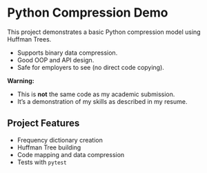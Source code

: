 # Python Compression Demo

This project demonstrates a basic Python compression model using Huffman Trees.
- Supports binary data compression.
- Good OOP and API design.
- Safe for employers to see (no direct code copying).

**Warning:**  
- This is **not** the same code as my academic submission.  
- It’s a demonstration of my skills as described in my resume.

## Project Features
- Frequency dictionary creation
- Huffman Tree building
- Code mapping and data compression
- Tests with `pytest`
